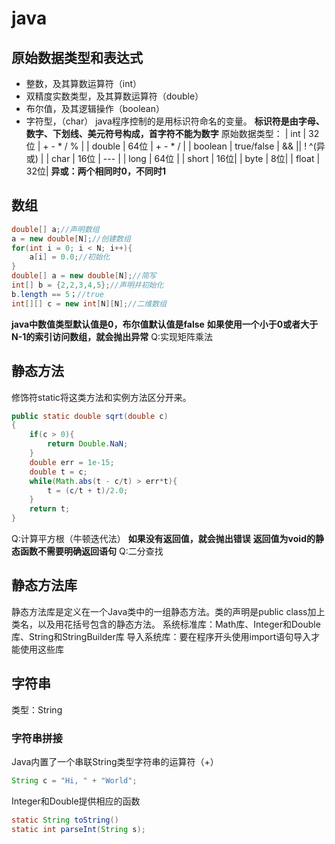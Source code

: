 # java
## 原始数据类型和表达式
- 整数，及其算数运算符（int）
- 双精度实数类型，及其算数运算符（double）
- 布尔值，及其逻辑操作（boolean）
- 字符型，（char）
java程序控制的是用标识符命名的变量。
**标识符是由字母、数字、下划线、美元符号构成，首字符不能为数字**
原始数据类型：
| int | 32位 | + - * / % | 
| double | 64位 | + - * / |
| boolean | true/false | && \|\| ! ^(异或) |
| char | 16位 | \-\-\- | 
| long | 64位 | 
| short | 16位|
| byte | 8位|
| float | 32位|
**异或：两个相同时0，不同时1**   
## 数组
```java
double[] a;//声明数组
a = new double[N];//创建数组
for(int i = 0; i < N; i++){
    a[i] = 0.0;//初始化
}
double[] a = new double[N];//简写
int[] b = {2,2,3,4,5};//声明并初始化
b.length == 5；//true
int[][] c = new int[N][N];//二维数组
```
**java中数值类型默认值是0，布尔值默认值是false**
**如果使用一个小于0或者大于N-1的索引访问数组，就会抛出异常**
Q:实现矩阵乘法
## 静态方法
修饰符static将这类方法和实例方法区分开来。
```java
public static double sqrt(double c)
{
    if(c > 0){
        return Double.NaN;
    }
    double err = 1e-15;
    double t = c;
    while(Math.abs(t - c/t) > err*t){
        t = (c/t + t)/2.0;
    }
    return t;
}
```
Q:计算平方根（牛顿迭代法）
**如果没有返回值，就会抛出错误**
**返回值为void的静态函数不需要明确返回语句**
Q:二分查找
## 静态方法库
静态方法库是定义在一个Java类中的一组静态方法。类的声明是public class加上类名，以及用花括号包含的静态方法。
系统标准库：Math库、Integer和Double库、String和StringBuilder库
导入系统库：要在程序开头使用import语句导入才能使用这些库
## 字符串
类型：String
### 字符串拼接
Java内置了一个串联String类型字符串的运算符（+）
```java
String c = "Hi, " + "World";
```
Integer和Double提供相应的函数
```java
static String toString()
static int parseInt(String s);
```



